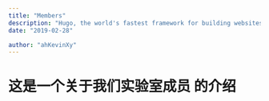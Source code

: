 ```yaml
---
title: "Members"
description: "Hugo, the world's fastest framework for building websites"
date: "2019-02-28"

author: "ahKevinXy"
---
```



# 这是一个关于我们实验室成员 的介绍
